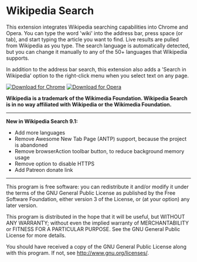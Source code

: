 Wikipedia Search
================

This extension integrates Wikipedia searching capabilities into Chrome and Opera. You can type the word 'wiki' into the address bar, press space (or tab), and start typing the article you want to find. Live results are pulled from Wikipedia as you type. The search language is automatically detected, but you can change it manually to any of the 50+ languages that Wikipedia supports.

In addition to the address bar search, this extension also adds a 'Search in Wikipedia' option to the right-click menu when you select text on any page.

[![Download for Chrome](https://corbin.io/img/chrome-button.png)](https://chrome.google.com/webstore/detail/wikipedia-search/lipakennkogpodadpikgipnogamhklmk) [![Download for Opera](https://corbin.io/img/opera-button.png)](https://addons.opera.com/en/extensions/details/wikipedia-search/)

__Wikipedia is a trademark of the Wikimedia Foundation. Wikipedia Search is in no way affiliated with Wikipedia or the Wikimedia Foundation.__

---------------------------------------------------------

__New in Wikipedia Search 9.1:__

* Add more languages
* Remove Awesome New Tab Page (ANTP) support, because the project is abandoned
* Remove browserAction toolbar button, to reduce background memory usage
* Remove option to disable HTTPS
* Add Patreon donate link

---------------------------------------------------------

This program is free software: you can redistribute it and/or modify
it under the terms of the GNU General Public License as published by
the Free Software Foundation, either version 3 of the License, or
(at your option) any later version.

This program is distributed in the hope that it will be useful,
but WITHOUT ANY WARRANTY; without even the implied warranty of
MERCHANTABILITY or FITNESS FOR A PARTICULAR PURPOSE.  See the
GNU General Public License for more details.

You should have received a copy of the GNU General Public License
along with this program.  If not, see <http://www.gnu.org/licenses/>.